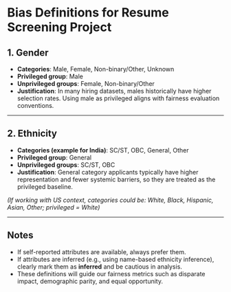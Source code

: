 # Bias Definitions for Resume Screening Project

## 1. Gender
- **Categories**: Male, Female, Non-binary/Other, Unknown
- **Privileged group**: Male
- **Unprivileged groups**: Female, Non-binary/Other
- **Justification**: In many hiring datasets, males historically have higher selection rates. Using male as privileged aligns with fairness evaluation conventions.

---

## 2. Ethnicity
- **Categories (example for India)**: SC/ST, OBC, General, Other
- **Privileged group**: General
- **Unprivileged groups**: SC/ST, OBC
- **Justification**: General category applicants typically have higher representation and fewer systemic barriers, so they are treated as the privileged baseline.

*(If working with US context, categories could be: White, Black, Hispanic, Asian, Other; privileged = White)*

---

## Notes
- If self-reported attributes are available, always prefer them.  
- If attributes are inferred (e.g., using name-based ethnicity inference), clearly mark them as **inferred** and be cautious in analysis.  
- These definitions will guide our fairness metrics such as disparate impact, demographic parity, and equal opportunity.
